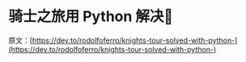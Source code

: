 # 骑士之旅用 Python 解决🐍

原文：[https://dev.to/rodolfoferro/knights-tour-solved-with-python-](https://dev.to/rodolfoferro/knights-tour-solved-with-python-)